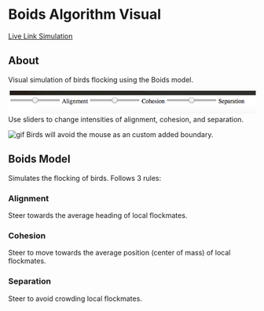 # Boids Algorithm Visual

[Live Link Simulation][link]

## About

Visual simulation of birds flocking using the Boids model.

![screenShot](assets/images/screenshot1.png)
Use sliders to change intensities of alignment, cohesion, and separation.

![gif](assets/images/mouse_gif.png)
Birds will avoid the mouse as an custom added boundary.

## Boids Model

Simulates the flocking of birds. Follows 3 rules:

### Alignment

Steer towards the average heading of local flockmates.

### Cohesion

Steer to move towards the average position (center of mass) of local flockmates.

### Separation

Steer to avoid crowding local flockmates.

[link]: https://ttang8.github.io/flocking/
